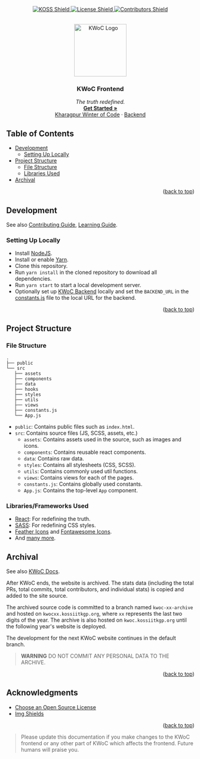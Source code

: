 <div id="top></div>

<!-- README TEMPLATE BASED ON https://github.com/proffapt/myREADME -->
<!-- PROJECT SHIELDS -->
<div align="center">
  <p align="center">
    <a href="https://kossiitkgp.org">
      <img alt="KOSS Shield" src="https://img.shields.io/badge/With%20%E2%9D%A4%EF%B8%8F-KOSS-blue?style=for-the-badge">
    </a>
    <a href="https://github.com/kossiitkgp/KWoC-Frontend/blob/master/LICENSE">
      <img alt="License Shield" src="https://img.shields.io/github/license/kossiitkgp/KWoC-Frontend.svg?style=for-the-badge">
    </a>
    <a href="https://github.com/kossiitkgp/KWoC-Frontend/contributors">
      <img alt="Contributors Shield" src="https://img.shields.io/github/contributors/kossiitkgp/KWoC-Frontend.svg?style=for-the-badge">
    </a>
  </p>
</div>

<!-- PROJECT LOGO -->
<br />
<!-- UPDATE -->
<div align="center">
  <a href="https://github.com/kossiitkgp/KWoC-Frontend">
    <img width="140" alt="KWoC Logo" src="https://raw.githubusercontent.com/kossiitkgp/design/master/logo/kwoc_logo.png">
  </a>

  <h3 align="center">KWoC Frontend</h3>

  <p align="center">
  <!-- UPDATE -->
    <i>The truth redefined.</i>
    <br />
    <a href="#table-of-contents"><strong>Get Started »</strong></a>
    <br />
    <a href="https://kwoc.kossiitkgp.org">Kharagpur Winter of Code</a>
    ·
    <a href="https://github.com/kossiitkgp/KWoC-Backend">Backend</a>
  </p>
</div>

## Table of Contents
- [Development](#development)
  - [Setting Up Locally](#setting-up-locally)
- [Project Structure](#project-structure)
  - [File Structure](#file-structure)
  - [Libraries Used](#libraries-used)
- [Archival](#archival)
<p align="right">(<a href="#top">back to top</a>)</p>

## Development
See also [Contributing Guide](./CONTRIBUTING.md), [Learning Guide](./learn.md).

### Setting Up Locally
- Install [NodeJS](https://nodejs.org/en).
- Install or enable [Yarn](https://yarnpkg.com/getting-started/install).
- Clone this repository.
- Run `yarn install` in the cloned repository to download all dependencies.
- Run `yarn start` to start a local development server.
- Optionally set up [KWoC Backend](https://github.com/kossiitkgp/kwoc-backend) locally and set the `BACKEND_URL` in the [constants.js](./src/constants.js) file to the local URL for the backend.

<p align="right">(<a href="#top">back to top</a>)</p>

## Project Structure
### File Structure
```
.
├── public
└── src
   ├── assets
   ├── components
   ├── data
   ├── hooks
   ├── styles
   ├── utils
   ├── views
   ├── constants.js
   └── App.js
```
- `public`: Contains public files such as `index.html`.
- `src`: Contains source files (JS, SCSS, assets, etc.)
  - `assets`: Contains assets used in the source, such as images and icons.
  - `components`: Contains reusable react components.
  - `data`: Contains raw data.
  - `styles`: Contains all stylesheets (CSS, SCSS).
  - `utils`: Contains commonly used util functions.
  - `views`: Contains views for each of the pages.
  - `constants.js`: Contains globally used constants.
  - `App.js`: Contains the top-level `App` component.

### Libraries/Frameworks Used
- [React](https://reactjs.dev): For redefining the truth.
- [SASS](https://sass-lang.com/): For redefining CSS styles.
- [Feather Icons](https://feathericons.com/) and [Fontawesome Icons](https://fontawesome.com/).
- And [many more](./package.json).

## Archival
See also [KWoC Docs](https://github.com/kossiitkgp/docs/blob/master/events/kwoc.md#certificates).

After KWoC ends, the website is archived. The stats data (including the total PRs, total commits, total contributors, and individual stats) is copied and added to the site source.

The archived source code is committed to a branch named `kwoc-xx-archive` and hosted on `kwocxx.kossiitkgp.org`, where `xx` represents the last two digits of the year. The archive is also hosted on `kwoc.kossiitkgp.org` until the following year's website is deployed.

The development for the next KWoC website continues in the default branch.

> **WARNING** DO NOT COMMIT ANY PERSONAL DATA TO THE ARCHIVE.
<p align="right">(<a href="#top">back to top</a>)</p>

<!-- ACKNOWLEDGMENTS -->
## Acknowledgments
* [Choose an Open Source License](https://choosealicense.com)
* [Img Shields](https://shields.io)

<p align="right">(<a href="#top">back to top</a>)</p>

> Please update this documentation if you make changes to the KWoC frontend or any other part of KWoC which affects the frontend. Future humans will praise you.
